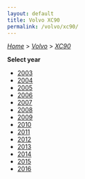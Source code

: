 ```yaml
---
layout: default
title: Volvo XC90
permalink: /volvo/xc90/
---
```

[*Home*](/) > [*Volvo*](/volvo/) > [*XC90*](/volvo/xc90/)

**Select year**

- [2003](/volvo/xc90/2003/)
- [2004](/volvo/xc90/2004/)
- [2005](/volvo/xc90/2005/)
- [2006](/volvo/xc90/2006/)
- [2007](/volvo/xc90/2007/)
- [2008](/volvo/xc90/2008/)
- [2009](/volvo/xc90/2009/)
- [2010](/volvo/xc90/2010/)
- [2011](/volvo/xc90/2011/)
- [2012](/volvo/xc90/2012/)
- [2013](/volvo/xc90/2013/)
- [2014](/volvo/xc90/2014/)
- [2015](/volvo/xc90/2015/)
- [2016](/volvo/xc90/2016/)
